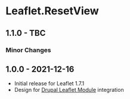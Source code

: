 # Leaflet.ResetView

## 1.1.0 - TBC

### Minor Changes

## 1.0.0 - 2021-12-16

  - Initial release for Leaflet 1.7.1
  - Design for [Drupal Leaflet Module](https://www.drupal.org/project/leaflet) integration
